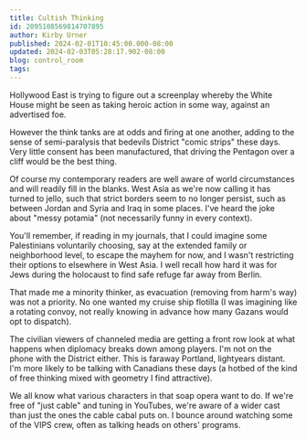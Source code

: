 ```yaml
---
title: Cultish Thinking
id: 2095108569814707895
author: Kirby Urner
published: 2024-02-01T10:45:00.000-08:00
updated: 2024-02-03T05:28:17.902-08:00
blog: control_room
tags: 
---
```


Hollywood East is trying to figure out a screenplay whereby the White House might be seen as taking heroic action in some way, against an advertised foe. 

However the think tanks are at odds and firing at one another, adding to the sense of semi-paralysis that bedevils District "comic strips" these days. Very little consent has been manufactured, that driving the Pentagon over a cliff would be the best thing.

Of course my contemporary readers are well aware of world circumstances and will readily fill in the blanks. West Asia as we're now calling it has turned to jello, such that strict borders seem to no longer persist, such as between Jordan and Syria and Iraq in some places. I've heard the joke about "messy potamia" (not necessarily funny in every context).

You'll remember, if reading in my journals, that I could imagine some Palestinians voluntarily choosing, say at the extended family or neighborhood level, to escape the mayhem for now, and I wasn't restricting their options to elsewhere in West Asia. I well recall how hard it was for Jews during the holocaust to find safe refuge far away from Berlin.

That made me a minority thinker, as evacuation (removing from harm's way) was not a priority. No one wanted my cruise ship flotilla (I was imagining like a rotating convoy, not really knowing in advance how many Gazans would opt to dispatch).

The civilian viewers of channeled media are getting a front row look at what happens when diplomacy breaks down among players. I'm not on the phone with the District either. This is faraway Portland, lightyears distant. I'm more likely to be talking with Canadians these days (a hotbed of the kind of free thinking mixed with geometry I find attractive).

We all know what various characters in that soap opera want to do. If we're free of "just cable" and tuning in YouTubes, we're aware of a wider cast than just the ones the cable cabal puts on. I bounce around watching some of the VIPS crew, often as talking heads on others' programs.